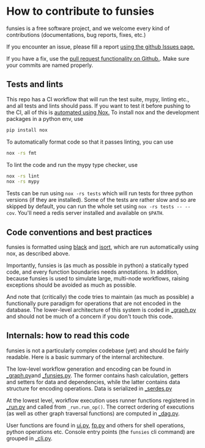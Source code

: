 # How to contribute to funsies

funsies is a free software project, and we welcome every kind of contributions
(documentations, bug reports, fixes, etc.)

If you encounter an issue, please fill a report [using the github Issues
page.](https://github.com/aspuru-guzik-group/funsies/issues)

If you have a fix, use the [pull request functionality on
Github.](https://github.com/aspuru-guzik-group/funsies/pulls). Make sure your
commits are named properly.

## Tests and lints

This repo has a CI workflow that will run the test suite, mypy, linting etc.,
and all tests and lints should pass. If you want to test it before pushing to
the CI, all of this is [automated using
Nox.](https://nox.thea.codes/en/stable/) To install nox and the development
packages in a python env, use

```bash
pip install nox
```

To automatically format code so that it passes linting, you can use

```bash
nox -rs fmt
```

To lint the code and run the mypy type checker, use

```bash
nox -rs lint
nox -rs mypy
```

Tests can be run using `nox -rs tests` which will run tests for three python
versions (if they are installed). Some of the tests are rather slow and so are
skipped by default, you can run the whole set using `nox -rs tests -- --cov`.
You'll need a redis server installed and available on `$PATH`.

## Code conventions and best practices

funsies is formatted using [black](https://github.com/psf/black) and
[isort](https://pypi.org/project/isort/), which are run automatically using
nox, as described above.

Importantly, funsies is (as much as possible in python) a statically typed
code, and every function boundaries needs annotations. In addition, because
funsies is used to simulate large, multi-node workflows, raising exceptions
should be avoided as much as possible.

And note that (critically) the code tries to maintain (as much as possible) a
functionally pure paradigm for operations that are not encoded in the
database. The lower-level architecture of this system is coded in
[_graph.py](https://github.com/aspuru-guzik-group/funsies/blob/master/src/funsies/_graph.py)
and should not be much of a concern if you don't touch this code.


## Internals: how to read this code

funsies is not a particularly complex codebase (yet) and should be fairly
readable. Here is a basic summary of the internal architecture.

The low-level workflow generation and encoding can be found in
[_graph.py](https://github.com/aspuru-guzik-group/funsies/blob/master/src/funsies/_graph.py)and
[_funsies.py](https://github.com/aspuru-guzik-group/funsies/blob/master/src/funsies/_funsies.py).
The former contains hash calculation, getters and setters for data and
dependencies, while the latter contains data structure for encoding
operations. Data is serialized in
[_serdes.py](https://github.com/aspuru-guzik-group/funsies/blob/master/src/funsies/_serdes.py)

At the lowest level, workflow execution uses runner functions registered in
[_run.py](https://github.com/aspuru-guzik-group/funsies/blob/master/src/funsies/_run.py)
and called from `_run.run_op()`. The correct ordering of executions (as well
as other graph traversal functions) are computed in
[_dag.py](https://github.com/aspuru-guzik-group/funsies/blob/master/src/funsies/_dag.py).

User functions are found in
[ui.py](https://github.com/aspuru-guzik-group/funsies/blob/master/src/funsies/ui.py),
[fp.py](https://github.com/aspuru-guzik-group/funsies/blob/master/src/funsies/fp.py)
and others for shell operations, python operations etc. Console entry points
(the `funsies` cli command) are grouped in
[_cli.py](https://github.com/aspuru-guzik-group/funsies/blob/master/src/funsies/_cli.py).
 


